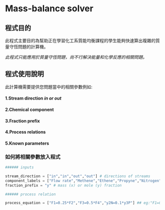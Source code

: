 # Mass-balance solver

## **程式目的**

此程式主要目的為幫助正在學習化工系質能均衡課程的學生能夠快速算出複雜的質量守恆問題的計算機。

*此程式只能應用於質量守恆問題，尚不行解決能量和化學反應的相關問題。*




## 程式使用說明
此計算機需要提供您問題當中的相關參數例如:
  #### 1.Stream direction *in or out*
  #### 2.Chemical component
  #### 3.Fraction prefix
  #### 4.Process relations
  #### 5.Known parameters

### 如何將相關參數放入程式
```python
###### inputs

stream_direction = ["in","in","out","out"] # directions of streams
component_labels = ["Flow rate","Methene","Ethene","Propyne","Nitrogen","Oxygen","CO2"] #chemical components
fraction_prefix = "y" # mass (x) or mole (y) fraction

###### process relation

process_equation = ["F1=0.25*F2","F3=0.5*F4","y2N=0.1*y3P"] ## eg:"F1=0.25*F2"
```
